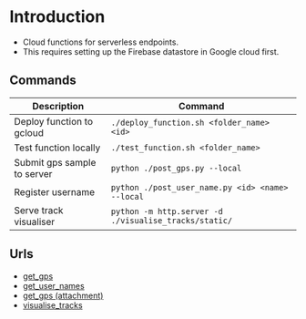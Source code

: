 # Introduction
- Cloud functions for serverless endpoints. 
- This requires setting up the Firebase datastore in Google cloud first.

## Commands
| Description | Command |
| --- | --- |
| Deploy function to gcloud | ```./deploy_function.sh <folder_name> <id>``` |
| Test function locally | ```./test_function.sh <folder_name>``` |
| Submit gps sample to server | ```python ./post_gps.py --local``` |
| Register username | ```python ./post_user_name.py <id> <name> --local``` |
| Serve track visualiser | ```python -m http.server -d ./visualise_tracks/static/``` |

## Urls
- [get_gps](https://australia-southeast1-gps-tracking-433211.cloudfunctions.net/get-gps)
- [get_user_names](https://australia-southeast1-gps-tracking-433211.cloudfunctions.net/get-user-names)
- [get_gps (attachment)](https://australia-southeast1-gps-tracking-433211.cloudfunctions.net/get-gps?download=gps_data.csv&max_rows=128)
- [visualise_tracks](https://australia-southeast1-gps-tracking-433211.cloudfunctions.net/visualise_tracks/)
